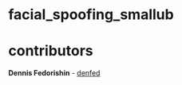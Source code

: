 # facial_spoofing_smallub

# contributors
**Dennis Fedorishin** - [denfed](https://github.com/denfed)
